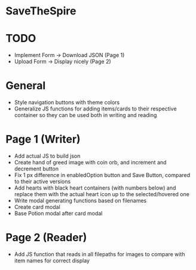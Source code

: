# SaveTheSpire

# TODO
- Implement Form -> Download JSON (Page 1)
- Upload Form -> Display nicely (Page 2)

# General
- Style navigation buttons with theme colors
- Generalize JS functions for adding items/cards to their respective container so they can be used both in writing and reading

# Page 1 (Writer)
- Add actual JS to build json
- Create hand of greed image with coin orb, and increment and decrement button
- Fix 1 px difference in enabledOption button and Save Button, compared to their active versions
- Add hearts with black heart containers (with numbers below) and replace them with the actual heart icon up to the selected/hovered one
- Write modal generating functions based on filenames
- Create card modal
- Base Potion modal after card modal

# Page 2 (Reader)
- Add JS function that reads in all filepaths for images to compare with item names for correct display
